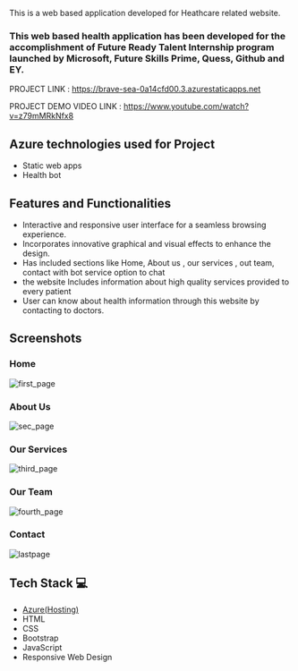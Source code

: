 
This is a web based application developed for Heathcare  related website.

### [](https://github.com/gvamsi-10/Project_FRT#this-web-based-health-application-has-been-developed-for-the-accomplishment-of-future-ready-talent-internship-program-launched-by-microsoft-future-skills-prime-quess-github-and-ey)This web based health application has been developed for the accomplishment of Future Ready Talent Internship program launched by Microsoft, Future Skills Prime, Quess, Github and EY.

PROJECT  LINK : https://brave-sea-0a14cfd00.3.azurestaticapps.net

PROJECT DEMO VIDEO LINK :  https://www.youtube.com/watch?v=z79mMRkNfx8

## [](https://github.com/gvamsi-10/Project_FRT#azure-technologies-used-for-project)Azure technologies used for Project

-   Static web apps
-   Health bot

## [](https://github.com/gvamsi-10/Project_FRT#features-and-functionalities--)Features and Functionalities

-   Interactive and responsive user interface for a seamless browsing experience.
-   Incorporates innovative graphical and visual effects to enhance the design.
-   Has included sections like Home, About us , our services , out team, contact with bot service option to chat
-  the website Includes information about high quality  services  provided  to every patient
-   User can know about health information through this website by contacting to doctors.
## [](https://github.com/gvamsi-10/Project_FRT#screenshots) Screenshots

### Home
![first_page](https://github.com/gvamsi-10/UR_Doctor_FRTProject/assets/109903812/41325c84-ec29-4897-a7b6-d76282871b03)

### About Us
![sec_page](https://github.com/gvamsi-10/UR_Doctor_FRTProject/assets/109903812/222904fa-d8a3-48b0-84b7-f91e5e35e3c1)

### Our Services
![third_page](https://github.com/gvamsi-10/UR_Doctor_FRTProject/assets/109903812/83f20412-b385-48ea-bfda-773bb229f573)

### Our Team
![fourth_page](https://github.com/gvamsi-10/UR_Doctor_FRTProject/assets/109903812/eb0fb181-b9ba-44ec-9026-5a6581d09790)

### Contact
![lastpage](https://github.com/gvamsi-10/UR_Doctor_FRTProject/assets/109903812/c1b51e17-2a32-479d-aea5-2bff043b1ba4)

## [](https://github.com/gvamsi-10/Project_FRT#TechStack)Tech Stack  💻

-   [Azure(Hosting)](https://azure.microsoft.com/en-in/features/azure-portal/)
-   HTML
-   CSS
-   Bootstrap
-   JavaScript
-   Responsive Web Design
